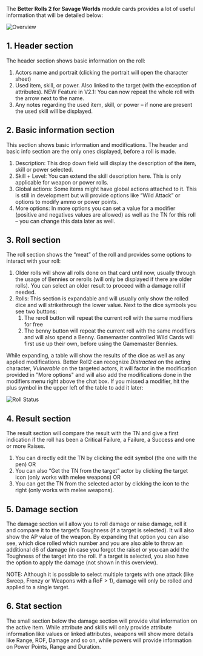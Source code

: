 The **Better Rolls 2 for Savage Worlds** module cards provides a lot of useful information that will be detailed below:

![Overview](https://github.com/javierriveracastro/betteroll-swade/blob/version_2/docs/img/Anatomy_Overview_v1-119.png?raw=true)

## 1. Header section

The header section shows basic information on the roll:

1. Actors name and portrait (clicking the portrait will open the character sheet)
2. Used item, skill, or power. Also linked to the target (with the exception of attributes). NEW Feature in V2.1: You can now repeat the whole roll with the arrow next to the name.
3. Any notes regarding the used item, skill, or power – if none are present the used skill will be displayed.

## 2. Basic information section

This section shows basic information and modifications. The header and basic info section are the only ones displayed, before a roll is made.

1. Description: This drop down field will display the description of the item, skill or power selected.
2. Skill + Level: You can extend the skill description here. This is only applicable for weapon or power rolls.
3. Global actions: Some items might have global actions attached to it. This is still in development but will provide options like “Wild Attack” or options to modify ammo or power points.
4. More options: In more options you can set a value for a modifier (positive and negatives values are allowed) as well as the TN for this roll – you can change this data later as well.

## 3. Roll section

The roll section shows the “meat” of the roll and provides some options to interact with your roll:

1. Older rolls will show all rolls done on that card until now, usually through the usage of Bennies or rerolls (will only be displayed if there are older rolls). You can select an older result to proceed with a damage roll if needed.
2. Rolls: This section is expandable and will usually only show the rolled dice and will strikethrough the lower value. Next to the dice symbols you see two buttons:
    1. The reroll button will repeat the current roll with the same modifiers for free
    2. The benny button will repeat the current roll with the same modifiers and will also spend a Benny. Gamemaster controlled Wild Cards will first use up their own, before using the Gamemaster Bennies.

While expanding, a table will show the results of the dice as well as any applied modifications. Better Roll2 can recognize *Distracted* on the acting character, *Vulnerable* on the targeted actors, it will factor in the modification provided in "More options" and will also add the modifications done in the modifiers menu right above the chat box. If you missed a modifier, hit the plus symbol in the upper left of the table to add it later:

![Roll Status](https://github.com/javierriveracastro/betteroll-swade/blob/version_2/docs/img/Trait_Card_Roll_detail_v1-119.jpg?raw=true)

## 4. Result section

The result section will compare the result with the TN and give a first indication if the roll has been a Critical Failure, a Failure, a Success and one or more Raises.

1. You can directly edit the TN by clicking the edit symbol (the one with the pen) OR
2. You can also “Get the TN from the target” actor by clicking the target icon (only works with melee weapons) OR
3. You can get the TN from the selected actor by clicking the icon to the right (only works with melee weapons).

## 5. Damage section

The damage section will allow you to roll damage or raise damage, roll it and compare it to the target’s Toughness (if a target is selected). It will also show the AP value of the weapon.
By expanding that option you can also see, which dice rolled which number and you are also able to throw an additional d6 of damage (in case you forgot the raise) or you can add the Toughness of the target into the roll. If a target is selected, you also have the option to apply the damage (not shown in this overview).

NOTE: Although it is possible to select multiple targets with one attack (like Sweep, Frenzy or Weapons with a RoF > 1), damage will only be rolled and applied to a single target.

## 6. Stat section

The small section below the damage section will provide vital information on the active item. While attribute and skills will only provide attribute information like values or linked attributes, weapons will show more details like Range, ROF, Damage and so on, while powers will provide information on Power Points, Range and Duration.
